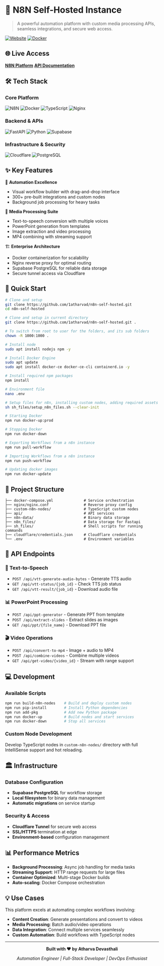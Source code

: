 # 🚀 N8N Self-Hosted Instance
> A powerful automation platform with custom media processing APIs, seamless integrations, and secure web access.

[![Website](https://img.shields.io/badge/Website-Live-brightgreen?style=for-the-badge&logo=render)](https://n8n.atharvadevasthali.tech)
[![Docker](https://img.shields.io/badge/Docker-Containerized-blue?style=for-the-badge&logo=docker)](https://docker.com)

## 🌐 Live Access
**[N8N Platform](https://n8n.atharvadevasthali.tech/)**
**[API Documentation](https://n8n.atharvadevasthali.tech/api/docs)**

## 🛠️ Tech Stack

### Core Platform
![N8N](https://img.shields.io/badge/N8N-EA4B71?style=flat-square&logo=n8n&logoColor=white)
![Docker](https://img.shields.io/badge/Docker-2496ED?style=flat-square&logo=docker&logoColor=white)
![TypeScript](https://img.shields.io/badge/TypeScript-3178C6?style=flat-square&logo=typescript&logoColor=white)
![Nginx](https://img.shields.io/badge/Nginx-009639?style=flat-square&logo=nginx&logoColor=white)

### Backend & APIs
![FastAPI](https://img.shields.io/badge/FastAPI-009688?style=flat-square&logo=fastapi&logoColor=white)
![Python](https://img.shields.io/badge/Python-3776AB?style=flat-square&logo=python&logoColor=white)
![Supabase](https://img.shields.io/badge/Supabase-3ECF8E?style=flat-square&logo=supabase&logoColor=white)

### Infrastructure & Security
![Cloudflare](https://img.shields.io/badge/Cloudflare-F38020?style=flat-square&logo=cloudflare&logoColor=white)
![PostgreSQL](https://img.shields.io/badge/PostgreSQL-336791?style=flat-square&logo=postgresql&logoColor=white)

## ✨ Key Features

🎯 **Automation Excellence**
- Visual workflow builder with drag-and-drop interface
- 300+ pre-built integrations and custom nodes
- Background job processing for heavy tasks

🎨 **Media Processing Suite**
- Text-to-speech conversion with multiple voices
- PowerPoint generation from templates
- Image extraction and video processing
- MP4 combining with streaming support

🏗️ **Enterprise Architecture**
- Docker containerization for scalability
- Nginx reverse proxy for optimal routing
- Supabase PostgreSQL for reliable data storage
- Secure tunnel access via Cloudflare

## 🚀 Quick Start

```bash
# Clone and setup
git clone https://github.com/1atharvad/n8n-self-hosted.git
cd n8n-self-hosted

# Clone and setup in current directory
git clone https://github.com/1atharvad/n8n-self-hosted.git .

# To switch from root to user for the folders, and its sub folders
chown -R 1000:1000 .

# Install node
sudo apt install nodejs npm -y

# Install Docker Engine
sudo apt update
sudo apt install docker-ce docker-ce-cli containerd.io -y

# Install required npm packages
npm install

# Environment file
nano .env

# Setup files for n8n, installing custom nodes, adding required assets
sh sh_files/setup_n8n_files.sh --clear-init

# Starting Docker
npm run docker-up:prod

# Stopping Docker
npm run docker-down

# Exporting Workflows from a n8n instance
npm run pull-workflow

# Importing Workflows from a n8n instance
npm run push-workflow

# Updating docker images
npm run docker-update
```

## 📁 Project Structure

```
├── docker-compose.yml              # Service orchestration
├── nginx/nginx.conf                # Reverse proxy config
├── custom-n8n-nodes/               # TypeScript custom nodes
├── api/                            # API services
├── n8n-data/                       # Binary data storage
├── n8n_files/                      # Data storage for Fastapi
├── sh_files/                       # Shell scripts for running commands
├── cloudflare/credentials.json     # Cloudflare credentials
└── .env                            # Environment variables
```

## 🔌 API Endpoints

### 🎵 Text-to-Speech
- `POST /api/vtt-generate-audio-bytes` - Generate TTS audio
- `GET /api/vtt-status/{job_id}` - Check TTS job status
- `GET /api/vtt-result/{job_id}` - Download audio file

### 📊 PowerPoint Processing
- `POST /api/ppt-generator` - Generate PPT from template
- `POST /api/extract-slides` - Extract slides as images
- `GET /api/ppt/{file_name}` - Download PPT file

### 🎬 Video Operations
- `POST /api/convert-to-mp4` - Image + audio to MP4
- `POST /api/combine-videos` - Combine multiple videos
- `GET /api/get-video/{video_id}` - Stream with range support

## 💻 Development

### Available Scripts
```bash
npm run build-n8n-nodes    # Build and deploy custom nodes
npm run pip-install        # Install Python dependencies
npm run add-pkg            # Add new Python package
npm run docker-up          # Build nodes and start services
npm run docker-down        # Stop all services
```

### Custom Node Development
Develop TypeScript nodes in `custom-n8n-nodes/` directory with full IntelliSense support and hot reloading.

## 🏛️ Infrastructure

### Database Configuration
- **Supabase PostgreSQL** for workflow storage
- **Local filesystem** for binary data management
- **Automatic migrations** on service startup

### Security & Access
- **Cloudflare Tunnel** for secure web access
- **SSL/HTTPS** termination at edge
- **Environment-based** configuration management

## 📊 Performance Metrics

- **Background Processing**: Async job handling for media tasks
- **Streaming Support**: HTTP range requests for large files
- **Container Optimized**: Multi-stage Docker builds
- **Auto-scaling**: Docker Compose orchestration

## 💡 Use Cases

This platform excels at automating complex workflows involving:
- **Content Creation**: Generate presentations and convert to videos
- **Media Processing**: Batch audio/video operations
- **Data Integration**: Connect multiple services seamlessly
- **Custom Automation**: Build workflows with TypeScript nodes

---

<div align="center">

**Built with ❤️ by Atharva Devasthali**

*Automation Engineer | Full-Stack Developer | DevOps Enthusiast*

</div>

